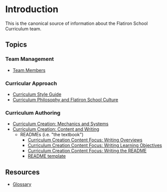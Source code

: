 # Introduction

This is the canonical source of information about the Flatiron School Curriculum team.

## Topics

### Team Management

* [Team Members](./team_members.md)

### Curricular Approach

* [Curriculum Style Guide](./style_guide.md)
* [Curriculum Philosophy and Flatiron School Culture](./philo_and_culture.md)

### Curriculum Authoring

* [Curriculum Creation: Mechanics and Systems](./creation-mechanics_and_systems.md)
* [Curriculum Creation: Content and Writing](./creation-content_and_writing.md)
  * READMEs (i.e. "the textbook")
    * [Curriculum Creation Content Focus: Writing Overviews](./creation-content-focus-overviews.md)
    * [Curriculum Creation Content Focus: Writing Learning Objectives](./creation-content-focus-learning_objectives.md)
    * [Curriculum Creation Content Focus: Writing the README](./creation-content-focus-writing_readme.md)
    * [README template](./creation-content-focus-readme_template.md)

## Resources

* [Glossary](./glossary.md)
